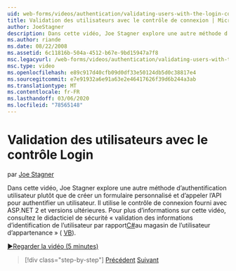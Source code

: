 ```yaml
---
uid: web-forms/videos/authentication/validating-users-with-the-login-control
title: Validation des utilisateurs avec le contrôle de connexion | Microsoft Docs
author: JoeStagner
description: Dans cette vidéo, Joe Stagner explore une autre méthode d’authentification utilisateur plutôt que de créer un formulaire personnalisé et d’appeler l’API pour authentifier une utilisation...
ms.author: riande
ms.date: 08/22/2008
ms.assetid: 6c11816b-504a-4512-b67e-9bd15947a7f8
msc.legacyurl: /web-forms/videos/authentication/validating-users-with-the-login-control
msc.type: video
ms.openlocfilehash: e89c917d40cfb09d0df33e50124db5d0c38817e4
ms.sourcegitcommit: e7e91932a6e91a63e2e46417626f39d6b244a3ab
ms.translationtype: MT
ms.contentlocale: fr-FR
ms.lasthandoff: 03/06/2020
ms.locfileid: "78565148"
---
```

# <a name="validating-users-with-the-login-control"></a>Validation des utilisateurs avec le contrôle Login

par [Joe Stagner](https://github.com/JoeStagner)

Dans cette vidéo, Joe Stagner explore une autre méthode d’authentification utilisateur plutôt que de créer un formulaire personnalisé et d’appeler l’API pour authentifier un utilisateur. Il utilise le contrôle de connexion fourni avec ASP.NET 2 et versions ultérieures. Pour plus d’informations sur cette vidéo, consultez le didacticiel de sécurité « validation des informations d’identification de l’utilisateur par rapport[C#](../../overview/older-versions-security/membership/validating-user-credentials-against-the-membership-user-store-cs.md)au magasin de l’utilisateur d’appartenance » ( [VB](../../overview/older-versions-security/membership/validating-user-credentials-against-the-membership-user-store-vb.md)).

[&#9654;Regarder la vidéo (5 minutes)](https://channel9.msdn.com/Blogs/ASP-NET-Site-Videos/validating-users-with-the-login-control)

> [!div class="step-by-step"]
> [Précédent](validating-users-manually.md)
> [Suivant](adding-users-to-your-membership-system.md)
